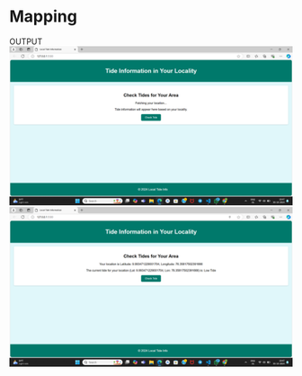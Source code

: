 # Mapping
OUTPUT
![](https://raw.githubusercontent.com/kelna-terese/Mapping/refs/heads/main/TideWatch1.png)
![](https://raw.githubusercontent.com/kelna-terese/Mapping/refs/heads/main/TideWatch2.png)
